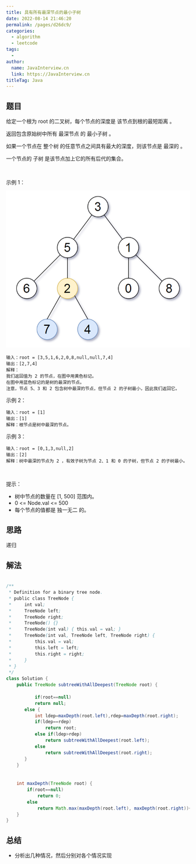 ```yaml
---
title: 具有所有最深节点的最小子树
date: 2022-08-14 21:46:20
permalink: /pages/d26dc9/
categories:
  - algorithm
  - leetcode
tags:
  - 
author: 
  name: JavaInterview.cn
  link: https://JavaInterview.cn
titleTag: Java
---
```


## 题目

给定一个根为 root 的二叉树，每个节点的深度是 该节点到根的最短距离 。

返回包含原始树中所有 最深节点 的 最小子树 。

如果一个节点在 整个树 的任意节点之间具有最大的深度，则该节点是 最深的 。

一个节点的 子树 是该节点加上它的所有后代的集合。

 

示例 1：

![](../../../media/pictures/leetcode/sketch1_1.png)


    输入：root = [3,5,1,6,2,0,8,null,null,7,4]
    输出：[2,7,4]
    解释：
    我们返回值为 2 的节点，在图中用黄色标记。
    在图中用蓝色标记的是树的最深的节点。
    注意，节点 5、3 和 2 包含树中最深的节点，但节点 2 的子树最小，因此我们返回它。
示例 2：

    输入：root = [1]
    输出：[1]
    解释：根节点是树中最深的节点。
示例 3：

    输入：root = [0,1,3,null,2]
    输出：[2]
    解释：树中最深的节点为 2 ，有效子树为节点 2、1 和 0 的子树，但节点 2 的子树最小。
 

提示：

- 树中节点的数量在 [1, 500] 范围内。
- 0 <= Node.val <= 500
- 每个节点的值都是 独一无二 的。


## 思路

递归

## 解法
```java

/**
 * Definition for a binary tree node.
 * public class TreeNode {
 *     int val;
 *     TreeNode left;
 *     TreeNode right;
 *     TreeNode() {}
 *     TreeNode(int val) { this.val = val; }
 *     TreeNode(int val, TreeNode left, TreeNode right) {
 *         this.val = val;
 *         this.left = left;
 *         this.right = right;
 *     }
 * }
 */
class Solution {
    public TreeNode subtreeWithAllDeepest(TreeNode root) {

           if(root==null)
    	   return null;
       else {
    	   int ldep=maxDepth(root.left),rdep=maxDepth(root.right);
    	   if(ldep==rdep)
    		   return root;
    	   else if(ldep>rdep)
    		   return subtreeWithAllDeepest(root.left);
    	   else
    		   return subtreeWithAllDeepest(root.right);
       }
    }
    
    
    int maxDepth(TreeNode root) {
    	if(root==null)
    		return 0;
    	else
    		return Math.max(maxDepth(root.left), maxDepth(root.right))+1;
    }
}
```

## 总结

- 分析出几种情况，然后分别对各个情况实现 
